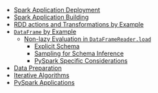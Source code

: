 -   [Spark Application Deployment](01_spark_application_deployment.md#spark-application-deployment)
-   [Spark Application Building](02_spark_application_building.md#spark-application-building)
-   [RDD actions and Transformations by
    Example](03_rdd_actions_and_transformations_by_example.md#rdd-actions-and-transformations-by-example)
-   [`DataFrame` by Example](04_dataframe_by_example.md#dataframe-by-example)
    -   [Non-lazy Evaluation in
        `DataFrameReader.load`](04_dataframe_by_example.md#non-lazy-evaluation-in-dataframereader.load)
        -   [Explicit Schema](04_dataframe_by_example.md#explicit-schema)
        -   [Sampling for Schema
            Inference](04_dataframe_by_example.md#sampling-for-schema-inference)
        -   [PySpark Specific
            Considerations](04_dataframe_by_example.md#pyspark-specific-considerations)
-   [Data Preparation](05_data_preparation.md#data-preparation)
-   [Iterative Algorithms](06_iterative_algorithms.md#iterative-algorithms)
-   [PySpark Applications](07_pyspark_applications.md#pyspark-applications)
